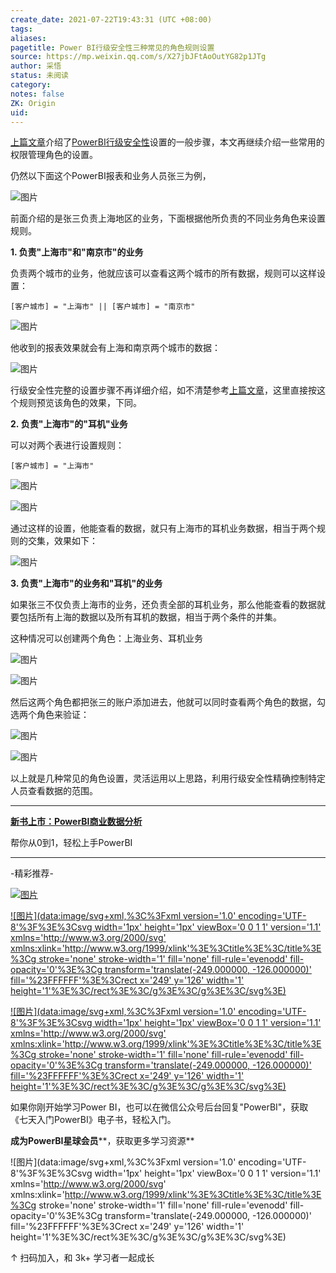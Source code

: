 ```yaml
---
create_date: 2021-07-22T19:43:31 (UTC +08:00)
tags:
aliases:
pagetitle: Power BI行级安全性三种常见的角色规则设置
source: https://mp.weixin.qq.com/s/X27jbJFtAoOutYG82p1JTg
author: 采悟
status: 未阅读
category:
notes: false
ZK: Origin
uid:
---
```


[上篇文章](http://mp.weixin.qq.com/s?__biz=MzA4MzQwMjY4MA==&mid=2484076638&idx=1&sn=04e90c833a99f5a0e9b2baa06b5c4a8e&chksm=8e13aa89b964239f010a579a4bfdb74ce2dd483b7d333d4a797ca03c12752ab75c1a0fa4e05e&scene=21#wechat_redirect)介绍了[PowerBI行级安全性](http://mp.weixin.qq.com/s?__biz=MzA4MzQwMjY4MA==&mid=2484076638&idx=1&sn=04e90c833a99f5a0e9b2baa06b5c4a8e&chksm=8e13aa89b964239f010a579a4bfdb74ce2dd483b7d333d4a797ca03c12752ab75c1a0fa4e05e&scene=21#wechat_redirect)设置的一般步骤，本文再继续介绍一些常用的权限管理角色的设置。

仍然以下面这个PowerBI报表和业务人员张三为例，

![图片](https://mmbiz.qpic.cn/mmbiz_png/aHEbZtANQJPBO6wTjsAnvQrQtib8AqrRN3fmCUWGRw0PoJlNavX7I2kD876jKUvRGmuczOr65xW61TzEBRD8icxA/640?wx_fmt=png&wxfrom=5&wx_lazy=1&wx_co=1)

前面介绍的是张三负责上海地区的业务，下面根据他所负责的不同业务角色来设置规则。

**1\. 负责"上海市"和"南京市"的业务**

负责两个城市的业务，他就应该可以查看这两个城市的所有数据，规则可以这样设置：  

```
[客户城市] = "上海市" || [客户城市] = "南京市"
```

![图片](https://mmbiz.qpic.cn/mmbiz_png/aHEbZtANQJOUnvRd32aPt2yxwD2oArMEtPhiahe5HjKWCZBCxoniaibvOFQqz71icAXwM2VsVGyO7IFK1LNnOdcnxQ/640?wx_fmt=png&wxfrom=5&wx_lazy=1&wx_co=1)

他收到的报表效果就会有上海和南京两个城市的数据：  

![图片](https://mmbiz.qpic.cn/mmbiz_png/aHEbZtANQJOUnvRd32aPt2yxwD2oArMEDnTYDiaibJez5LZJmFLvcAK8GH4icxaGuy3bo58wGpzkd4smmy62FEw2g/640?wx_fmt=png&wxfrom=5&wx_lazy=1&wx_co=1)

行级安全性完整的设置步骤不再详细介绍，如不清楚参考[上篇文章](http://mp.weixin.qq.com/s?__biz=MzA4MzQwMjY4MA==&mid=2484076638&idx=1&sn=04e90c833a99f5a0e9b2baa06b5c4a8e&chksm=8e13aa89b964239f010a579a4bfdb74ce2dd483b7d333d4a797ca03c12752ab75c1a0fa4e05e&scene=21#wechat_redirect)，这里直接按这个规则预览该角色的效果，下同。

**2. 负责"上海市"的"耳机"业务**

可以对两个表进行设置规则：  

```
[客户城市] = "上海市"
```

![图片](https://mmbiz.qpic.cn/mmbiz_png/aHEbZtANQJOUnvRd32aPt2yxwD2oArMEmuvBLolbqY3lo5mERozkCgPibt4wzZphMPLwDibW2fdRPwvaic3puMd4A/640?wx_fmt=png&wxfrom=5&wx_lazy=1&wx_co=1)

![图片](https://mmbiz.qpic.cn/mmbiz_png/aHEbZtANQJOUnvRd32aPt2yxwD2oArMEuTn1f9dqcL6j9lm9icbf9AZmLyoKgGrf5ITbRE5zQO0BV5QzoBtNHBw/640?wx_fmt=png&wxfrom=5&wx_lazy=1&wx_co=1)

通过这样的设置，他能查看的数据，就只有上海市的耳机业务数据，相当于两个规则的交集，效果如下：  

![图片](https://mmbiz.qpic.cn/mmbiz_png/aHEbZtANQJOUnvRd32aPt2yxwD2oArME2Vsjht2IzGQZwZpTeNPKALN3g4NprxxjjuFnwptjiaqJnxKBDzVPCHg/640?wx_fmt=png&wxfrom=5&wx_lazy=1&wx_co=1)

**3\. 负责"上海市"的业务和"耳机"的业务**

如果张三不仅负责上海市的业务，还负责全部的耳机业务，那么他能查看的数据就要包括所有上海的数据以及所有耳机的数据，相当于两个条件的并集。

这种情况可以创建两个角色：上海业务、耳机业务

![图片](https://mmbiz.qpic.cn/mmbiz_png/aHEbZtANQJOUnvRd32aPt2yxwD2oArMEzkcoJBX2eSAfSdXekxNmhp426kvZiby6d3UDxpt4JWeHtgohqIzicxDA/640?wx_fmt=png&wxfrom=5&wx_lazy=1&wx_co=1)

![图片](https://mmbiz.qpic.cn/mmbiz_png/aHEbZtANQJOUnvRd32aPt2yxwD2oArMEnES9SeNOy23Epbe7ok7vgmIasjmaDPq15t7asutUjiaY0N88w0g2AicQ/640?wx_fmt=png&wxfrom=5&wx_lazy=1&wx_co=1)

然后这两个角色都把张三的账户添加进去，他就可以同时查看两个角色的数据，勾选两个角色来验证：  

![图片](https://mmbiz.qpic.cn/mmbiz_png/aHEbZtANQJOUnvRd32aPt2yxwD2oArMESibczia8276o6MOfrKULWgorj6KzUjiceibPibRTroCx5WeCQxKtw1Vh5yw/640?wx_fmt=png&wxfrom=5&wx_lazy=1&wx_co=1)

![图片](https://mmbiz.qpic.cn/mmbiz_png/aHEbZtANQJOUnvRd32aPt2yxwD2oArMElOpZLaBiagubAHHGicPrJCdGuSD7nUeypMWn0YGdFA51yz7RMutAwicuQ/640?wx_fmt=png&wxfrom=5&wx_lazy=1&wx_co=1)

以上就是几种常见的角色设置，灵活运用以上思路，利用行级安全性精确控制特定人员查看数据的范围。

___

**[新书上市：PowerBI商业数据分析](http://mp.weixin.qq.com/s?__biz=MzA4MzQwMjY4MA==&mid=2484074987&idx=1&sn=5cf4ba4b683ee9136bb7a26f6e9bcf01&chksm=8e0c533cb97bda2add48a4576b9c1e230249a5a4160dd93cd677a37ea21d26fc9cc26fc4cb1c&scene=21#wechat_redirect)**

帮你从0到1，轻松上手PowerBI

___

\-精彩推荐-

[![图片](https://mmbiz.qpic.cn/mmbiz_jpg/aHEbZtANQJOojexubCy39PJZJic24XlI9IC8Fhx57SVYiciave3T7sAxeLXXZgrAzhAsUHXC3dxpU1fp72ChD8ibfw/640?wx_fmt=jpeg&wxfrom=5&wx_lazy=1&wx_co=1)](http://mp.weixin.qq.com/s?__biz=MzA4MzQwMjY4MA==&mid=2484074255&idx=1&sn=0c183ee84fd7fcc4e9dfb6baf39580c0&chksm=8e0c5dd8b97bd4ce1a617be83fe88938a0ba49668102ca3d10794c0e530f38c2950df75cf2ee&scene=21#wechat_redirect)

[![图片](data:image/svg+xml,%3C%3Fxml version='1.0' encoding='UTF-8'%3F%3E%3Csvg width='1px' height='1px' viewBox='0 0 1 1' version='1.1' xmlns='http://www.w3.org/2000/svg' xmlns:xlink='http://www.w3.org/1999/xlink'%3E%3Ctitle%3E%3C/title%3E%3Cg stroke='none' stroke-width='1' fill='none' fill-rule='evenodd' fill-opacity='0'%3E%3Cg transform='translate(-249.000000, -126.000000)' fill='%23FFFFFF'%3E%3Crect x='249' y='126' width='1' height='1'%3E%3C/rect%3E%3C/g%3E%3C/g%3E%3C/svg%3E)](http://mp.weixin.qq.com/s?__biz=MzA4MzQwMjY4MA==&mid=2484072351&idx=1&sn=fabb08c54790ac1225b470fd647c7a5e&chksm=8e0c4548b97bcc5e0450f1945a2c76039bbb42650bcb1edbc856820836d63d32af4c7780e31a&scene=21#wechat_redirect)

[![图片](data:image/svg+xml,%3C%3Fxml version='1.0' encoding='UTF-8'%3F%3E%3Csvg width='1px' height='1px' viewBox='0 0 1 1' version='1.1' xmlns='http://www.w3.org/2000/svg' xmlns:xlink='http://www.w3.org/1999/xlink'%3E%3Ctitle%3E%3C/title%3E%3Cg stroke='none' stroke-width='1' fill='none' fill-rule='evenodd' fill-opacity='0'%3E%3Cg transform='translate(-249.000000, -126.000000)' fill='%23FFFFFF'%3E%3Crect x='249' y='126' width='1' height='1'%3E%3C/rect%3E%3C/g%3E%3C/g%3E%3C/svg%3E)](http://mp.weixin.qq.com/s?__biz=MzA4MzQwMjY4MA==&mid=2484071399&idx=1&sn=44b4ba20c1cbe657f77b6c8d144b2b30&chksm=8e0c4130b97bc826d87746723f940404ce82ac9ebb38572bbfb1a89d7a48aaa750dffd92a28d&scene=21#wechat_redirect)

如果你刚开始学习Power BI，也可以在微信公众号后台回复"PowerBI"，获取《七天入门PowerBI》电子书，轻松入门。

**成为PowerBI星球会员****，获取更多学习资源**

![图片](data:image/svg+xml,%3C%3Fxml version='1.0' encoding='UTF-8'%3F%3E%3Csvg width='1px' height='1px' viewBox='0 0 1 1' version='1.1' xmlns='http://www.w3.org/2000/svg' xmlns:xlink='http://www.w3.org/1999/xlink'%3E%3Ctitle%3E%3C/title%3E%3Cg stroke='none' stroke-width='1' fill='none' fill-rule='evenodd' fill-opacity='0'%3E%3Cg transform='translate(-249.000000, -126.000000)' fill='%23FFFFFF'%3E%3Crect x='249' y='126' width='1' height='1'%3E%3C/rect%3E%3C/g%3E%3C/g%3E%3C/svg%3E)

↑ 扫码加入，和 3k+ 学习者一起成长
